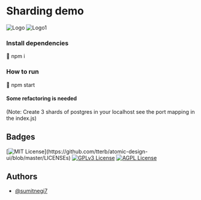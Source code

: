 

# Sharding demo




![Logo](https://webimages.mongodb.com/_com_assets/cms/kp8ro3gdgjy5f96fa-shardingex1.jpeg?auto=format%252Ccompress)
![Logo1](https://www.enjoyalgorithms.com/static/consistent-hashing-in-system-design-cover-39c5d7af68c9e69d5a2fb2a1cd50eb8a.jpg)


### Install dependencies

🥊 npm i

### How to run

 🥊 npm start

#### Some refactoring is needed 
(Note: Create 3 shards of postgres in your localhost see the port mapping in the index.js)

## Badges


[![MIT License](https://img.shields.io/apm/l/atomic-design-ui.svg?)](https://github.com/tterb/atomic-design-ui/blob/master/LICENSEs)
[![GPLv3 License](https://img.shields.io/badge/License-GPL%20v3-yellow.svg)](https://opensource.org/licenses/)
[![AGPL License](https://img.shields.io/badge/license-AGPL-blue.svg)](http://www.gnu.org/licenses/agpl-3.0)


## Authors

- [@sumitnegi7](https://www.github.com/sumitnegi7)

